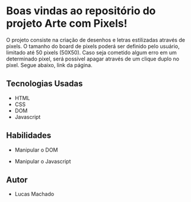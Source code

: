 # Boas vindas ao repositório do projeto Arte com Pixels!

O projeto consiste na criação de desenhos e letras estilizadas através de pixels. O tamanho do board de pixels poderá ser definido pelo usuário, limitado até 50 pixels (50X50). Caso seja cometido algum erro em um determinado pixel, será possivel apagar através de um clique duplo no pixel. Segue abaixo, link da página.

## Tecnologias Usadas
 - HTML
 - CSS
 - DOM
 - Javascript

## Habilidades

- Manipular o DOM

- Manipular o Javascript

## Autor

- Lucas Machado
